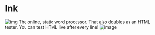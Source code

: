 # Ink
![img](https://img.shields.io/github/license/darth-ness/ink)
The online, static word processor. That also doubles as an HTML tester. You can test HTML live after every line!
![image](https://user-images.githubusercontent.com/92550746/151076658-8e5c6164-59c4-4e51-8506-9f1035a3f8b3.png)


